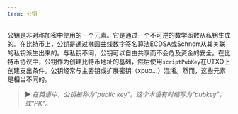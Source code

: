 ```yaml
---
term: 公钥
---
```


公钥是非对称加密中使用的一个元素。它是通过一个不可逆的数学函数从私钥生成的。在比特币上，公钥是通过椭圆曲线数字签名算法ECDSA或Schnorr从其关联的私钥派生出来的。与私钥不同，公钥可以自由共享而不会危及资金的安全。在比特币协议中，公钥作为创建比特币地址的基础，然后使用`scriptPubKey`在UTXO上创建支出条件。公钥经常与主密钥或扩展密钥（xpub...）混淆。然而，这些元素是相当不同的。

> ► *在英语中，公钥被称为"public key"。这个术语有时缩写为"pubkey"，或"PK"。*